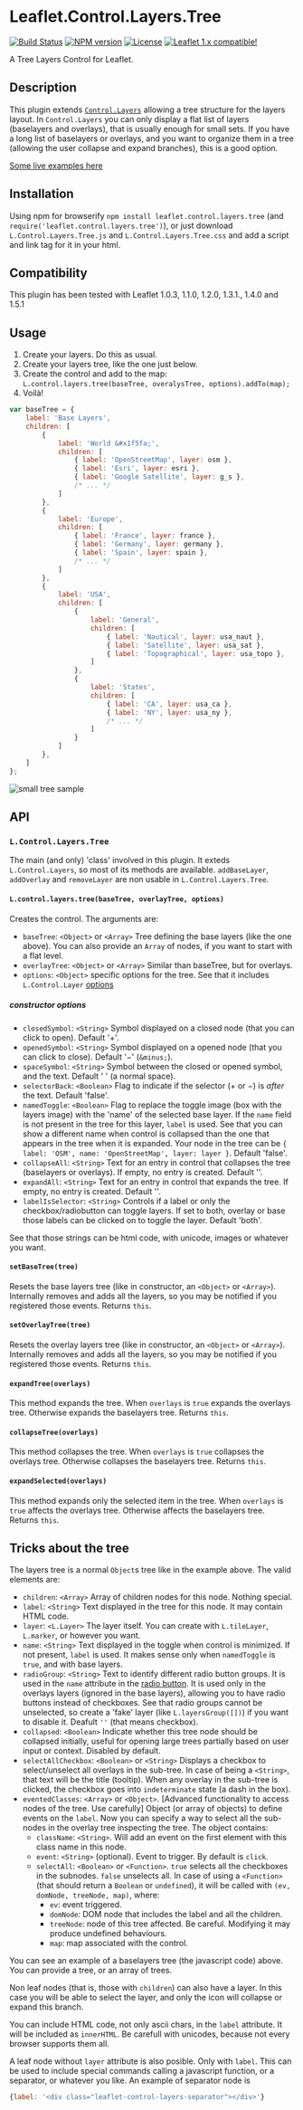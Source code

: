 # Leaflet.Control.Layers.Tree
[![Build Status](https://travis-ci.org/jjimenezshaw/Leaflet.Control.Layers.Tree.svg)](https://travis-ci.org/jjimenezshaw/Leaflet.Control.Layers.Tree)
[![NPM version](https://img.shields.io/npm/v/leaflet.control.layers.tree.svg)](https://www.npmjs.com/package/leaflet.control.layers.tree)
[![License](https://img.shields.io/badge/license-BSD--3--Clause-blue.svg?style=flat)](LICENSE)
[![Leaflet 1.x compatible!](https://img.shields.io/badge/Leaflet%201.x-%E2%9C%93-1EB300.svg?style=flat)](http://leafletjs.com/reference.html)

A Tree Layers Control for Leaflet.

## Description
This plugin extends [`Control.Layers`](http://leafletjs.com/reference-1.4.0.html#control-layers) allowing a tree structure for the layers layout. In `Control.Layers` you can only display a flat list of layers (baselayers and overlays), that is usually enough for small sets. If you have a long list of baselayers or overlays, and you want to organize them in a tree (allowing the user collapse and expand branches), this is a good option.

[Some live examples here](https://jjimenezshaw.github.io/Leaflet.Control.Layers.Tree/examples/)

## Installation
Using npm for browserify `npm install leaflet.control.layers.tree` (and `require('leaflet.control.layers.tree')`), or just download `L.Control.Layers.Tree.js` and `L.Control.Layers.Tree.css` and add a script and link tag for it in your html.

## Compatibility
This plugin has been tested with Leaflet 1.0.3, 1.1.0, 1.2.0, 1.3.1., 1.4.0 and 1.5.1

## Usage
1. Create your layers. Do this as usual.
2. Create your layers tree, like the one just below.
3. Create the control and add to the map: `L.control.layers.tree(baseTree, overalysTree, options).addTo(map);`
4. Voilà!
```javascript
var baseTree = {
    label: 'Base Layers',
    children: [
        {
            label: 'World &#x1f5fa;',
            children: [
                { label: 'OpenStreetMap', layer: osm },
                { label: 'Esri', layer: esri },
                { label: 'Google Satellite', layer: g_s },
                /* ... */
            ]
        },
        {
            label: 'Europe',
            children: [
                { label: 'France', layer: france },
                { label: 'Germany', layer: germany },
                { label: 'Spain', layer: spain },
                /* ... */
            ]
        },
        {
            label: 'USA',
            children: [
                {
                    label: 'General',
                    children: [
                        { label: 'Nautical', layer: usa_naut },
                        { label: 'Satellite', layer: usa_sat },
                        { label: 'Topographical', layer: usa_topo },
                    ]
                },
                {
                    label: 'States',
                    children: [
                        { label: 'CA', layer: usa_ca },
                        { label: 'NY', layer: usa_ny },
                        /* ... */
                    ]
                }
            ]
        },
    ]
};
```
![small tree sample](smalltree.png)

## API
### `L.Control.Layers.Tree`
The main (and only) 'class' involved in this plugin. It exteds `L.Control.Layers`, so most of its methods are available. `addBaseLayer`, `addOverlay` and `removeLayer` are non usable in `L.Control.Layers.Tree`.
#### `L.control.layers.tree(baseTree, overlayTree, options)`
Creates the control. The arguments are:
* `baseTree`: `<Object>` or `<Array>` Tree defining the base layers (like the one above). You can also provide an `Array` of nodes, if you want to start with a flat level.
* `overlayTree`: `<Object>` or `<Array>` Similar than baseTree, but for overlays.
* `options`: `<Object>` specific options for the tree. See that it includes `L.Control.Layer` [options](http://leafletjs.com/reference-1.4.0.html#control-layers)

##### constructor options
* `closedSymbol`: `<String>` Symbol displayed on a closed node (that you can click to open). Default '+'.
* `openedSymbol`: `<String>` Symbol displayed on a opened node (that you can click to close). Default '&minus;' (`&minus;`).
* `spaceSymbol`: `<String>` Symbol between the closed or opened symbol, and the text. Default ' ' (a normal space).
* `selectorBack`: `<Boolean>` Flag to indicate if the selector (+ or &minus;) is _after_ the text. Default 'false'.
* `namedToggle`: `<Boolean>` Flag to replace the toggle image (box with the layers image) with the 'name' of the selected base layer. If the `name` field is not present in the tree for this layer, `label` is used. See that you can show a different name when control is collapsed than the one that appears in the tree when it is expanded. Your node in the tree can be `{ label: 'OSM', name: 'OpenStreetMap', layer: layer }`. Default 'false'.
* `collapseAll`: `<String>` Text for an entry in control that collapses the tree (baselayers or overlays). If empty, no entry is created. Default ''.
* `expandAll`: `<String>` Text for an entry in control that expands the tree. If empty, no entry is created. Default ''.
* `labelIsSelector`: `<String>` Controls if a label or only the checkbox/radiobutton can toggle layers. If set to both, overlay or base those labels can be clicked on to toggle the layer. Default 'both'.

See that those strings can be html code, with unicode, images or whatever you want.

#### `setBaseTree(tree)`
Resets the base layers tree (like in constructor, an `<Object>` or `<Array>`). Internally removes and adds all the layers, so you may be notified if you registered those events. Returns `this`.

#### `setOverlayTree(tree)`
Resets the overlay layers tree (like in constructor, an `<Object>` or `<Array>`). Internally removes and adds all the layers, so you may be notified if you registered those events. Returns `this`.

#### `expandTree(overlays)`
This method expands the tree. When `overlays` is `true` expands the overlays tree. Otherwise expands the baselayers tree. Returns `this`.

#### `collapseTree(overlays)`
This method collapses the tree. When `overlays` is `true` collapses the overlays tree. Otherwise collapses the baselayers tree. Returns `this`.

#### `expandSelected(overlays)`
This method expands only the selected item in the tree. When `overlays` is `true` affects the overlays tree. Otherwise affects the baselayers tree. Returns `this`.

## Tricks about the tree
The layers tree is a normal `Object`s tree like in the example above. The valid elements are:
* `children`: `<Array>` Array of children nodes for this node. Nothing special.
* `label`: `<String>` Text displayed in the tree for this node. It may contain HTML code.
* `layer`: `<L.Layer>` The layer itself. You can create with `L.tileLayer`, `L.marker`, or however you want.
* `name`: `<String>` Text displayed in the toggle when control is minimized. If not present, `label` is used. It makes sense only when `namedToggle` is `true`, and with base layers.
* `radioGroup`: `<String>` Text to identify different radio button groups. It is used in the `name` attribute in the [radio button](https://developer.mozilla.org/en-US/docs/Web/HTML/Element/input/radio). It is used only in the overlays layers (ignored in the base layers), allowing you to have radio buttons instead of checkboxes. See that radio groups cannot be unselected, so create a 'fake' layer (like `L.layersGroup([])`) if you want to disable it. Deafult `''` (that means checkbox).
* `collapsed`: `<Boolean>` Indicate whether this tree node should be collapsed initially, useful for opening large trees partially based on user input or context. Disabled by default.
* `selectAllCheckbox`: `<Boolean>` or `<String>` Displays a checkbox to select/unselect all overlays in the sub-tree. In case of being a `<String>`, that text will be the title (tooltip). When any overlay in the sub-tree is clicked, the checkbox goes into `indeterminate` state (a dash in the box).
* `eventedClasses`: `<Array>` or `<Object>`. [Advanced functionality to access nodes of the tree. Use carefully] Object (or array of objects) to define events on the `label`. Now you can specify a way to select all the sub-nodes in the overlay tree inspecting the tree. The object contains:
  * `className`: `<String>`. Will add an event on the first element with this class name in this node.
  * `event`: `<String>` (optional). Event to trigger. By default is `click`.
  * `selectAll`: `<Boolean>` or `<Function>`. `true` selects all the checkboxes in the subnodes. `false` unselects all. In case of using a `<Function>` (that should return a `Boolean` or `undefined`), it will be called with `(ev, domNode, treeNode, map)`, where:
    * `ev`: event triggered.
    * `domNode`: DOM node that includes the label and all the children.
    * `treeNode`: node of this tree affected. Be careful. Modifying it may produce undefined behaviours.
    * `map`: map associated with the control.

You can see an example of a baselayers tree (the javascript code) above. You can provide a tree, or an array of trees.

Non leaf nodes (that is, those with `children`) can also have a layer. In this case you will be able to select the layer, and only the icon will collapse or expand this branch.

You can include HTML code, not only ascii chars, in the `label` attribute. It will be included as `innerHTML`. Be carefull with unicodes, because not every browser supports them all.

A leaf node without `layer` attribute is also posible. Only with `label`. This can be used to include special commands calling a javascript function, or a separator, or whatever you like. An example of separator node is
```javascript
{label: '<div class="leaflet-control-layers-separator"></div>'}
```
